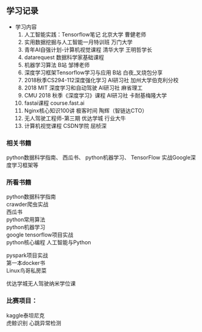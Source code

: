 ## 学习记录  
- 学习内容  
	1. 人工智能实践：Tensorflow笔记  北京大学  曹健老师  
	2. 实用数据挖掘与人工智能一月特训班  万门大学  
	3. 青年AI自强计划-计算机视觉课程  清华大学  王明哲学长  
	4. datarequest  数据科学家基础课程  
	5. 机器学习算法  B站  邹博老师  
	6. 深度学习框架Tensorflow学习与应用 B站  白夜_叉烧包分享
	7. 2018秋季CS294-112深度强化学习  AI研习社  加州大学伯克利分校
	8. 2018 MIT 深度学习和自动驾驶  AI研习社  麻省理工
	9. CMU 2018 秋季《深度学习》课程  AI研习社  卡耐基梅隆大学
	8. fastai课程  course.fast.ai  
 	9. Nginx核心知识100讲  极客时间  陶辉（智链达CTO）
	10. 无人驾驶工程师-第三期  优达学城  行业大牛
	11. 计算机视觉课程  CSDN学院  屈桢深
  
### 相关书籍  
python数据科学指南、
西瓜书、
python机器学习、
TensorFlow 实战Google深度学习框架等  
  
  
### 所看书籍  
python数据科学指南  
crawder爬虫实战  
西瓜书  
python常用算法  
python机器学习  
google tensorflow项目实战  
python核心编程
人工智能与Python
  
pyspark项目实战  
第一本docker书  
Linux鸟哥私房菜
  
优达学城无人驾驶纳米学位课  
  
### 比赛项目：  
kaggle泰坦尼克  
虎鲸识别
心跳异常检测
